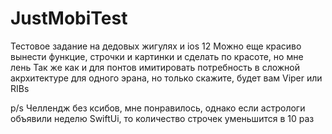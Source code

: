 # JustMobiTest
Тестовое задание на дедовых жигулях и ios 12
Можно еще красиво вынести функцие, строчки и картинки и сделать по красоте, но мне лень
Так же как и для понтов имитировать потребность в сложной акрхитектуре для одного эрана, но только скажите, будет вам Viper или RIBs

p/s
Челлендж без ксибов, мне понравилось, однако если астрологи объявили неделю SwiftUi, то количество строчек уменьшится в 10 раз
